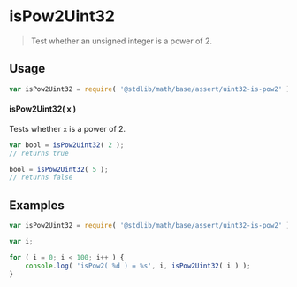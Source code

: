 # isPow2Uint32

> Test whether an unsigned integer is a power of 2.

<section class="usage">

## Usage

```javascript
var isPow2Uint32 = require( '@stdlib/math/base/assert/uint32-is-pow2' );
```

#### isPow2Uint32( x )

Tests whether `x` is a power of 2.

```javascript
var bool = isPow2Uint32( 2 );
// returns true

bool = isPow2Uint32( 5 );
// returns false
```

</section>

<!-- /.usage -->

<section class="notes">

</section>

<!-- /.notes -->

<section class="examples">

## Examples

```javascript
var isPow2Uint32 = require( '@stdlib/math/base/assert/uint32-is-pow2' );

var i;

for ( i = 0; i < 100; i++ ) {
    console.log( 'isPow2( %d ) = %s', i, isPow2Uint32( i ) );
}
```

</section>

<!-- /.examples -->

<section class="links">

</section>

<!-- /.links -->
